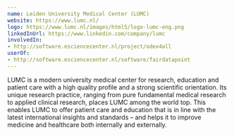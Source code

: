 ```yaml
---
name: Leiden University Medical Center (LUMC)
website: https://www.lumc.nl/
logo: https://www.lumc.nl/images/html5/logo-lumc-eng.png
linkedInUrl: https://www.linkedin.com/company/lumc
involvedIn:
- http://software.esciencecenter.nl/project/odex4all
userOf:
- http://software.esciencecenter.nl/software/fairdatapoint
---
```

LUMC is a modern university medical center for research, education and patient care with a high quality profile and a strong scientific orientation. Its unique research practice, ranging from pure fundamental medical research to applied clinical research, places LUMC among the world top. This enables LUMC to offer patient care and education that is in line with the latest international insights and standards – and helps it to improve medicine and healthcare both internally and externally.

